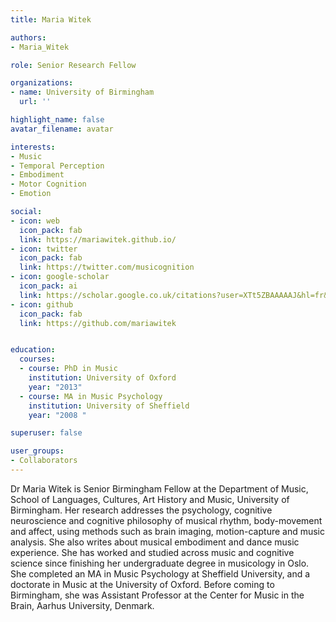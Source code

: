 ```yaml
---
title: Maria Witek

authors:
- Maria_Witek

role: Senior Research Fellow

organizations:
- name: University of Birmingham
  url: ''

highlight_name: false
avatar_filename: avatar

interests:
- Music
- Temporal Perception
- Embodiment
- Motor Cognition
- Emotion

social:
- icon: web
  icon_pack: fab
  link: https://mariawitek.github.io/
- icon: twitter
  icon_pack: fab
  link: https://twitter.com/musicognition
- icon: google-scholar
  icon_pack: ai
  link: https://scholar.google.co.uk/citations?user=XTt5ZBAAAAAJ&hl=fr&oi=sra
- icon: github
  icon_pack: fab
  link: https://github.com/mariawitek


education:
  courses:
  - course: PhD in Music
    institution: University of Oxford
    year: "2013"
  - course: MA in Music Psychology
    institution: University of Sheffield
    year: "2008 "

superuser: false

user_groups:
- Collaborators
---
```

Dr Maria Witek is Senior Birmingham Fellow at the Department of Music, School of Languages, Cultures, Art History and Music, University of Birmingham. Her research addresses the psychology, cognitive neuroscience and cognitive philosophy of musical rhythm, body-movement and affect, using methods such as brain imaging, motion-capture and music analysis. She also writes about musical embodiment and dance music experience.
She has worked and studied across music and cognitive science since finishing her undergraduate degree in musicology in Oslo. She completed an MA in Music Psychology at Sheffield University, and a doctorate in Music at the University of Oxford. Before coming to Birmingham, she was Assistant Professor at the Center for Music in the Brain, Aarhus University, Denmark.
